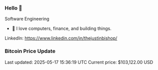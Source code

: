 ### Hello 🤙  

Software Engineering

- 🔭 I love computers, finance, and building things.
  
LinkedIn: https://www.linkedin.com/in/thejustinbishop/  























































































































































































































### Bitcoin Price Update
Last updated: 2025-05-17 15:36:19 UTC
Current price: $103,122.00 USD
